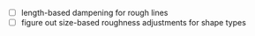- [ ] length-based dampening for rough lines
- [ ] figure out size-based roughness adjustments for shape types
